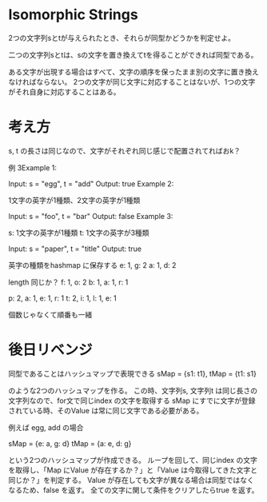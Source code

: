 #  Isomorphic Strings

2つの文字列sとtが与えられたとき、それらが同型かどうかを判定せよ。

二つの文字列sとtは、sの文字を置き換えてtを得ることができれば同型である。

ある文字が出現する場合はすべて、文字の順序を保ったまま別の文字に置き換えなければならない。
2つの文字が同じ文字に対応することはないが、1つの文字がそれ自身に対応することはある。

# 考え方
s, t の長さは同じなので、文字がそれぞれ同じ感じで配置されてればおk？

例
3Example 1:

Input: s = "egg", t = "add"
Output: true
Example 2:

1文字の英字が1種類、2文字の英字が1種類

Input: s = "foo", t = "bar"
Output: false
Example 3:

s: 1文字の英字が1種類
t: 1文字の英字が3種類

Input: s = "paper", t = "title"
Output: true

英字の種類をhashmap に保存する
e: 1, g: 2
a: 1, d: 2

length 同じか？
f: 1, o: 2
b: 1, a: 1, r: 1

p: 2, a: 1, e: 1, r: 1
t: 2, i: 1, l: 1, e: 1

個数じゃなくて順番も一緒


# 後日リベンジ

同型であることはハッシュマップで表現できる
sMap = {s1: t1}, 
tMap = {t1: s1}

のような2つのハッシュマップを作る。
この時、文字列s, 文字列t は同じ長さの文字列なので、for文で同じindex の文字を取得する
sMap にすでに文字が登録されている時、そのValue は常に同じ文字である必要がある。

例えば egg, add の場合

sMap = {e: a, g: d}
tMap = {a: e, d: g}

という2つのハッシュマップが作成できる。
ループを回して、同じindex の文字を取得し、「Map にValue が存在するか？」と「Value は今取得してきた文字と同じか？」を判定する。
Value が存在しても文字が異なる場合は同型ではなくなるため、false を返す。
全ての文字に関して条件をクリアしたらtrue を返す。
